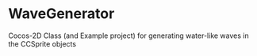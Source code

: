 WaveGenerator
=============

Cocos-2D Class (and Example project) for generating water-like waves in the CCSprite objects